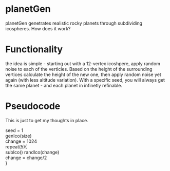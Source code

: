 # planetGen
planetGen genetrates realistic rocky planets through subdividing icospheres. How does it work?
# Functionality
the idea is simple - starting out with a 12-vertex icoshpere, apply random noise to each of the verticies. Based on the height of the surrounding vertices calculate the height of the new one, then apply random noise yet again (with less altitude variation). With a specific seed, you will always get the same planet - and each planet in infinetly refinable. 
# Pseudocode
This is just to get my thoughts in place.

seed = 1 <br>
genIco(size) <br>
change = 1024 <br>
repeat(5){ <br>
subIco()
randIco(change) <br>
change = change/2 <br>
}

